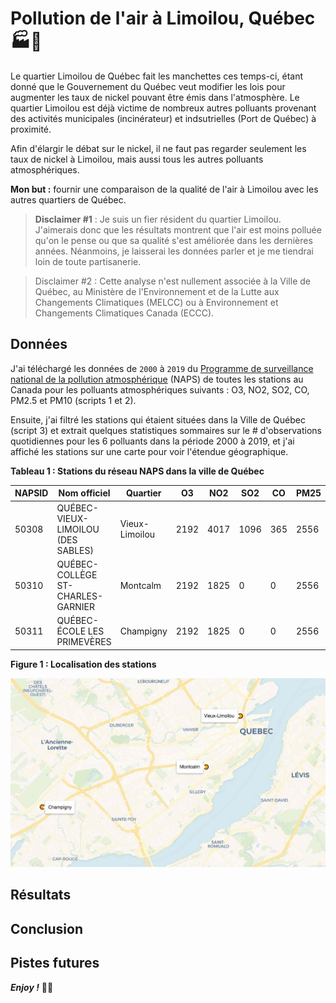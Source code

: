 Pollution de l'air à Limoilou, Québec 🏭💨
================================================================================

Le quartier Limoilou de Québec fait les manchettes ces temps-ci, étant donné que le Gouvernement du Québec veut modifier les lois pour augmenter les taux de nickel pouvant être émis dans l'atmosphère. Le quartier Limoilou est déjà victime de nombreux autres polluants provenant des activités municipales (incinérateur) et indsutrielles (Port de Québec) à proximité.

Afin d'élargir le débat sur le nickel, il ne faut pas regarder seulement les taux de nickel à Limoilou, mais aussi tous les autres polluants atmosphériques. 

__Mon but :__ fournir une comparaison de la qualité de l'air à Limoilou avec les autres quartiers de Québec. 

> __Disclaimer #1__ : Je suis un fier résident du quartier Limoilou. J'aimerais donc que les résultats montrent que l'air est moins polluée qu'on le pense ou que sa qualité s'est améliorée dans les dernières années. Néanmoins, je laisserai les données parler et je me tiendrai loin de toute partisanerie.

> Disclaimer #2 : Cette analyse n'est nullement associée à la Ville de Québec, au Ministère de l'Environnement et de la Lutte aux Changements Climatiques (MELCC) ou à Environnement et Changements Climatiques Canada (ECCC).


Données
--------------------------------------------------------------------------------

J'ai téléchargé les données de `2000` à `2019` du [Programme de surveillance national de la pollution atmosphérique](https://data.ec.gc.ca/data/air/monitor/national-air-pollution-surveillance-naps-program/?lang=fr) (NAPS) de toutes les stations au Canada pour les polluants atmosphériques suivants : O3, NO2, SO2, CO, PM2.5 et PM10 (scripts 1 et 2). 

Ensuite, j'ai filtré les stations qui étaient situées dans la Ville de Québec (script 3) et extrait quelques statistiques sommaires sur le # d'observations quotidiennes pour les 6 polluants dans la période 2000 à 2019, et j'ai affiché les stations sur une carte pour voir l'étendue géographique.

__Tableau 1 : Stations du réseau NAPS dans la ville de Québec__

| NAPSID| Nom officiel                      | Quartier      |   O3|  NO2|  SO2|  CO| PM25| PM10|
|-------|-----------------------------------|---------------|-----|-----|-----|----|-----|-----|
|  50308|QUÉBEC-VIEUX-LIMOILOU (DES SABLES) |Vieux-Limoilou | 2192| 4017| 1096| 365| 2556|    0|
|  50310|QUÉBEC- COLLÈGE ST-CHARLES-GARNIER |Montcalm       | 2192| 1825|    0|   0| 2556|    0|
|  50311|QUÉBEC-ÉCOLE LES PRIMEVÈRES        |Champigny      | 2192| 1825|    0|   0| 2556|    0|

__Figure 1 : Localisation des stations__

![](out/maps_naps_stations_qc.jpg)


Résultats
--------------------------------------------------------------------------------



Conclusion
--------------------------------------------------------------------------------



Pistes futures
--------------------------------------------------------------------------------




___Enjoy !___ ✌🏻